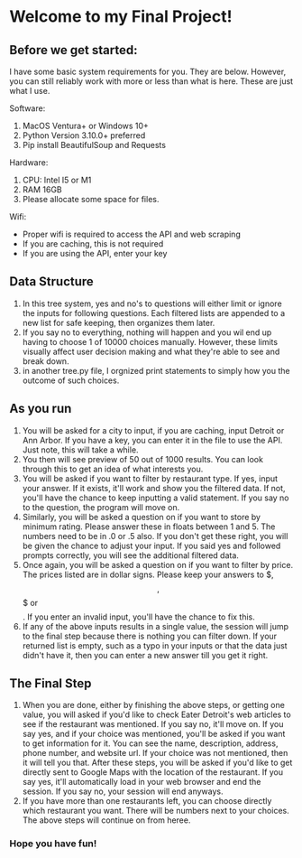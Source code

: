 # Welcome to my Final Project!
## Before we get started:

I have some basic system requirements for you. They are below. However, you can still reliably work with more or less than what is here. These are just what I use.

Software:
1. MacOS Ventura+ or Windows 10+
1. Python Version 3.10.0+ preferred
1. Pip install BeautifulSoup and Requests

Hardware:
1. CPU: Intel I5 or M1
1. RAM 16GB
1. Please allocate some space for files.

Wifi:
* Proper wifi is required to access the API and web scraping
* If you are caching, this is not required
* If you are using the API, enter your key

## Data Structure

1. In this tree system, yes and no's to questions will either limit or ignore the inputs for following questions. Each filtered lists are appended to a new list for safe keeping, then organizes them later.
1. If you say no to everything, nothing will happen and you wil end up having to choose 1 of 10000 choices manually. However, these limits visually affect user decision making and what they're able to see and break down.
1. in another tree.py file, I orgnized print statements to simply how you the outcome of such choices.

## As you run

1. You will be asked for a city to input, if you are caching, input Detroit or Ann Arbor. If you have a key, you can enter it in the file to use the API. Just note, this will take a while.
1. You then will see preview of 50 out of 1000 results. You can look through this to get an idea of what interests you.
1. You will be asked if you want to filter by restaurant type. If yes, input your answer. If it exists, it'll work and show you the filtered data. If not, you'll have the chance to keep inputting a valid statement. If you say no to the question, the program will move on.
1. Similarly, you will be asked a question on if you want to store by minimum rating. Please answer these in floats between 1 and 5. The numbers need to be in .0 or .5 also. If you don't get these right, you will be given the chance to adjust your input. If you said yes and followed prompts correctly, you will see the additional filtered data.
1. Once again, you will be asked a question on if you want to filter by price. The prices listed are in dollar signs. Please keep your answers to $, $$, $$$ or $$$$. If you enter an invalid input, you'll have the chance to fix this.
1. If any of the above inputs results in a single value, the session will jump to the final step because there is nothing you can filter down. If your returned list is empty, such as a typo in your inputs or that the data just didn't have it, then you can enter a new answer till you get it right.

## The Final Step
1. When you are done, either by finishing the above steps, or getting one value, you will asked if you'd like to check Eater Detroit's web articles to see if the restaurant was mentioned. If you say no, it'll move on. If you say yes, and if your choice was mentioned, you'll be asked if you want to get information for it. You can see the name, description, address, phone number, and website url. If your choice was not mentioned, then it will tell you that. After these steps, you will be asked if you'd like to get directly sent to Google Maps with the location of the restaurant. If you say yes, it'll automatically load in your web browser and end the session. If you say no, your session will end anyways.
1. If you have more than one restaurants left, you can choose directly which restaurant you want. There will be numbers next to your choices. The above steps will continue on from heree.

### Hope you have fun!